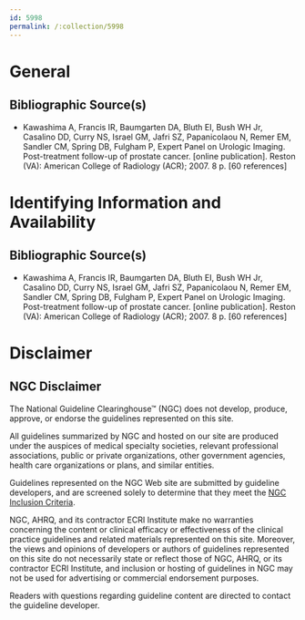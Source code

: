```yaml
---
id: 5998
permalink: /:collection/5998
---
```


# General

## Bibliographic Source(s)

- Kawashima A, Francis IR, Baumgarten DA, Bluth EI, Bush WH Jr, Casalino DD, Curry NS, Israel GM, Jafri SZ, Papanicolaou N, Remer EM, Sandler CM, Spring DB, Fulgham P, Expert Panel on Urologic Imaging. Post-treatment follow-up of prostate cancer. [online publication]. Reston (VA): American College of Radiology (ACR); 2007. 8 p. [60 references]

# Identifying Information and Availability

## Bibliographic Source(s)

- Kawashima A, Francis IR, Baumgarten DA, Bluth EI, Bush WH Jr, Casalino DD, Curry NS, Israel GM, Jafri SZ, Papanicolaou N, Remer EM, Sandler CM, Spring DB, Fulgham P, Expert Panel on Urologic Imaging. Post-treatment follow-up of prostate cancer. [online publication]. Reston (VA): American College of Radiology (ACR); 2007. 8 p. [60 references]

# Disclaimer

## NGC Disclaimer

The National Guideline Clearinghouse™ (NGC) does not develop, produce, approve, or endorse the guidelines represented on this site.

All guidelines summarized by NGC and hosted on our site are produced under the auspices of medical specialty societies, relevant professional associations, public or private organizations, other government agencies, health care organizations or plans, and similar entities.

Guidelines represented on the NGC Web site are submitted by guideline developers, and are screened solely to determine that they meet the [NGC Inclusion Criteria](/help-and-about/summaries/inclusion-criteria).

NGC, AHRQ, and its contractor ECRI Institute make no warranties concerning the content or clinical efficacy or effectiveness of the clinical practice guidelines and related materials represented on this site. Moreover, the views and opinions of developers or authors of guidelines represented on this site do not necessarily state or reflect those of NGC, AHRQ, or its contractor ECRI Institute, and inclusion or hosting of guidelines in NGC may not be used for advertising or commercial endorsement purposes.

Readers with questions regarding guideline content are directed to contact the guideline developer.

